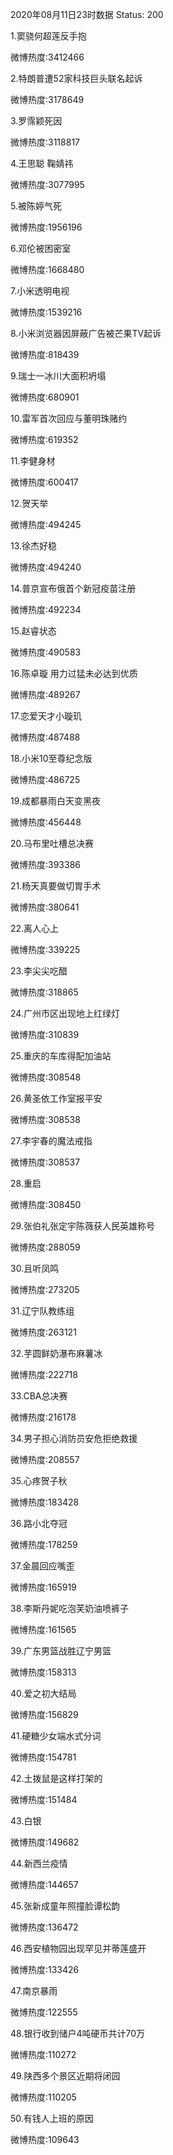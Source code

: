 2020年08月11日23时数据
Status: 200

1.窦骁何超莲反手抱

微博热度:3412466

2.特朗普遭52家科技巨头联名起诉

微博热度:3178649

3.罗霈颖死因

微博热度:3118817

4.王思聪 鞠婧祎

微博热度:3077995

5.被陈婷气死

微博热度:1956196

6.邓伦被困密室

微博热度:1668480

7.小米透明电视

微博热度:1539216

8.小米浏览器因屏蔽广告被芒果TV起诉

微博热度:818439

9.瑞士一冰川大面积坍塌

微博热度:680901

10.雷军首次回应与董明珠赌约

微博热度:619352

11.李健身材

微博热度:600417

12.贺天举

微博热度:494245

13.徐杰好稳

微博热度:494240

14.普京宣布俄首个新冠疫苗注册

微博热度:492234

15.赵睿状态

微博热度:490583

16.陈卓璇 用力过猛未必达到优质

微博热度:489267

17.恋爱天才小璇玑

微博热度:487488

18.小米10至尊纪念版

微博热度:486725

19.成都暴雨白天变黑夜

微博热度:456448

20.马布里吐槽总决赛

微博热度:393386

21.杨天真要做切胃手术

微博热度:380641

22.离人心上

微博热度:339225

23.李尖尖吃醋

微博热度:318865

24.广州市区出现地上红绿灯

微博热度:310839

25.重庆的车库得配加油站

微博热度:308548

26.黄圣依工作室报平安

微博热度:308538

27.李宇春的魔法戒指

微博热度:308537

28.重启

微博热度:308450

29.张伯礼张定宇陈薇获人民英雄称号

微博热度:288059

30.且听凤鸣

微博热度:273205

31.辽宁队教练组

微博热度:263121

32.芋圆鲜奶瀑布麻薯冰

微博热度:222718

33.CBA总决赛

微博热度:216178

34.男子担心消防员安危拒绝救援

微博热度:208557

35.心疼贺子秋

微博热度:183428

36.路小北夺冠

微博热度:178259

37.金晨回应嘴歪

微博热度:165919

38.李斯丹妮吃泡芙奶油喷裤子

微博热度:161565

39.广东男篮战胜辽宁男篮

微博热度:158313

40.爱之初大结局

微博热度:156829

41.硬糖少女端水式分词

微博热度:154781

42.土拨鼠是这样打架的

微博热度:151484

43.白银

微博热度:149682

44.新西兰疫情

微博热度:144657

45.张新成童年照撞脸谭松韵

微博热度:136472

46.西安植物园出现罕见并蒂莲盛开

微博热度:133426

47.南京暴雨

微博热度:122555

48.银行收到储户4吨硬币共计70万

微博热度:110272

49.陕西多个景区近期将闭园

微博热度:110205

50.有钱人上班的原因

微博热度:109643

